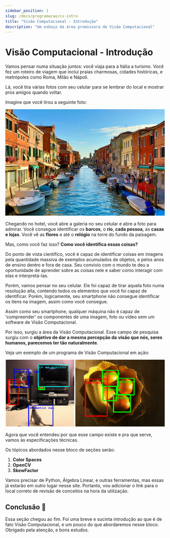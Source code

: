 ```yaml
---
sidebar_position: 1
slug: /docs/programacao/cv-intro
title: "Visão Computacional - Introdução"
description: "Um esboço da área promissora de Visão Computacional"
---
```


# Visão Computacional - Introdução

Vamos pensar numa situação juntos: você viaja para a Itália a turismo. Você fez um roteiro de viagem que inclui praias charmosas,
cidades históricas, e metrópoles como Roma, Milão e Nápoli.

Lá, você tira várias fotos com seu celular para se lembrar do local e mostrar pros amigos quando voltar.

Imagine que você tirou a seguinte foto:

![italy](/img/italy.jpg)

Chegando no hotel, você abre a galeria no seu celular e abre a foto para admirar. Você consegue identificar os **barcos**,
o **rio**, **cada pessoa**, as **casas e lojas**. Você vê as **flores** e até o **relógio** na torre do fundo da paisagem.

Mas, como você faz isso? **Como você identifica essas coisas?**

Do ponto de vista científico, você é capaz de identificar coisas em imagens pela quantidade massiva de exemplos acumulados de
objetos, e pelos anos de ensino dentro e fora de casa. Seu convívio com o mundo te deu a oportunidade de aprender sobre as coisas
nele e saber como interagir com elas e interpretá-las. 

Porém, vamos pensar no seu celular. Ele foi capaz de tirar aquela foto numa resolução alta, contendo todos os elementos que
você foi capaz de identificar. Porém, logicamente, seu smartphone não consegue identificar os itens na imagem, assim como
você consegue.

Assim como seu smartphone, qualquer máquina não é capaz de 'compreender' os componentes de uma imagem, foto ou vídeo sem
um software de Visão Computacional.

Por isso, surgiu a área da Visão Computacional. Esse campo de pesquisa surgiu com o **objetivo de dar a mesma percepção da**
**visão que nós, seres humanos, parecemos ter tão naturalmente**.

Veja um exemplo de um programa de Visão Computacional em ação:

![cv-intro](/img/cv-intro.png)

Agora que você entendeu por que esse campo existe e pra que serve, vamos às especificações técnicas.

Os tópicos abordados nesse bloco de seções serão:

1. **Color Spaces**
2. **OpenCV**
3. **SkewFactor**

Vamos precisar de Python, Álgebra Linear, e outras ferramentas, mas essas já estarão em outro lugar nesse site. Portanto, vou
adicionar o link para o local correto de revisão de conceitos na hora da utilização. 

## Conclusão 🎑

Essa seção chegou ao fim. Foi uma breve e sucinta introdução ao que é de fato Visão Computacional, e um pouco do que abordaremos nesse bloco.
Obrigado pela atenção, e bons estudos.

